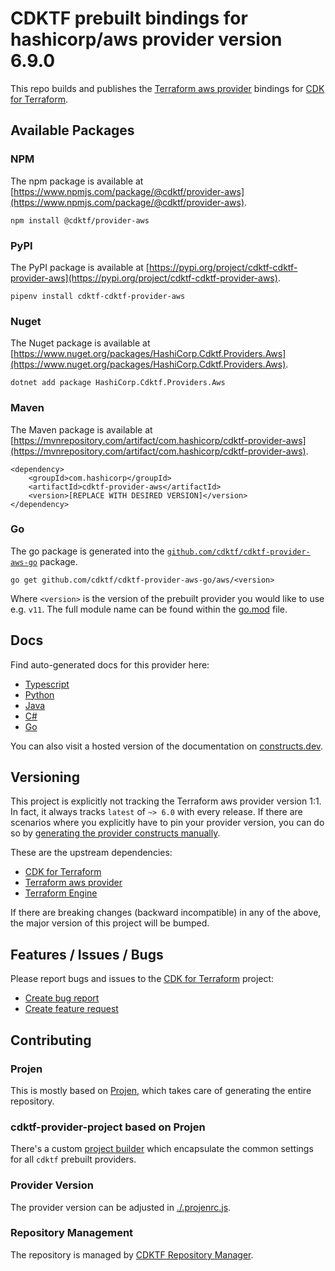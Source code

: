 # CDKTF prebuilt bindings for hashicorp/aws provider version 6.9.0

This repo builds and publishes the [Terraform aws provider](https://registry.terraform.io/providers/hashicorp/aws/6.9.0/docs) bindings for [CDK for Terraform](https://cdk.tf).

## Available Packages

### NPM

The npm package is available at [https://www.npmjs.com/package/@cdktf/provider-aws](https://www.npmjs.com/package/@cdktf/provider-aws).

`npm install @cdktf/provider-aws`

### PyPI

The PyPI package is available at [https://pypi.org/project/cdktf-cdktf-provider-aws](https://pypi.org/project/cdktf-cdktf-provider-aws).

`pipenv install cdktf-cdktf-provider-aws`

### Nuget

The Nuget package is available at [https://www.nuget.org/packages/HashiCorp.Cdktf.Providers.Aws](https://www.nuget.org/packages/HashiCorp.Cdktf.Providers.Aws).

`dotnet add package HashiCorp.Cdktf.Providers.Aws`

### Maven

The Maven package is available at [https://mvnrepository.com/artifact/com.hashicorp/cdktf-provider-aws](https://mvnrepository.com/artifact/com.hashicorp/cdktf-provider-aws).

```
<dependency>
    <groupId>com.hashicorp</groupId>
    <artifactId>cdktf-provider-aws</artifactId>
    <version>[REPLACE WITH DESIRED VERSION]</version>
</dependency>
```

### Go

The go package is generated into the [`github.com/cdktf/cdktf-provider-aws-go`](https://github.com/cdktf/cdktf-provider-aws-go) package.

`go get github.com/cdktf/cdktf-provider-aws-go/aws/<version>`

Where `<version>` is the version of the prebuilt provider you would like to use e.g. `v11`. The full module name can be found
within the [go.mod](https://github.com/cdktf/cdktf-provider-aws-go/blob/main/aws/go.mod#L1) file.

## Docs

Find auto-generated docs for this provider here:

* [Typescript](./docs/API.typescript.md)
* [Python](./docs/API.python.md)
* [Java](./docs/API.java.md)
* [C#](./docs/API.csharp.md)
* [Go](./docs/API.go.md)

You can also visit a hosted version of the documentation on [constructs.dev](https://constructs.dev/packages/@cdktf/provider-aws).

## Versioning

This project is explicitly not tracking the Terraform aws provider version 1:1. In fact, it always tracks `latest` of `~> 6.0` with every release. If there are scenarios where you explicitly have to pin your provider version, you can do so by [generating the provider constructs manually](https://cdk.tf/imports).

These are the upstream dependencies:

* [CDK for Terraform](https://cdk.tf)
* [Terraform aws provider](https://registry.terraform.io/providers/hashicorp/aws/6.9.0)
* [Terraform Engine](https://terraform.io)

If there are breaking changes (backward incompatible) in any of the above, the major version of this project will be bumped.

## Features / Issues / Bugs

Please report bugs and issues to the [CDK for Terraform](https://cdk.tf) project:

* [Create bug report](https://cdk.tf/bug)
* [Create feature request](https://cdk.tf/feature)

## Contributing

### Projen

This is mostly based on [Projen](https://github.com/projen/projen), which takes care of generating the entire repository.

### cdktf-provider-project based on Projen

There's a custom [project builder](https://github.com/cdktf/cdktf-provider-project) which encapsulate the common settings for all `cdktf` prebuilt providers.

### Provider Version

The provider version can be adjusted in [./.projenrc.js](./.projenrc.js).

### Repository Management

The repository is managed by [CDKTF Repository Manager](https://github.com/cdktf/cdktf-repository-manager/).

